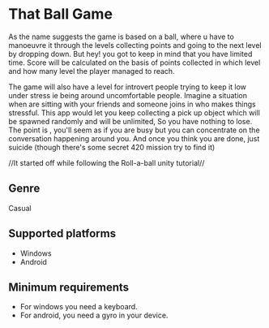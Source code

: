 # That Ball Game
As the name suggests the game is based on a ball, where u have to manoeuvre it through the levels collecting points and going to the next level by dropping down. But hey! you got to keep in mind that you have limited time. Score will be calculated on the basis of points collected in which level and how many level the player managed to reach.

The game will also have a level for introvert people trying to keep it low under stress ie being around uncomfortable people. Imagine a situation when are sitting with your friends and someone joins in who makes things stressful. This app would let you keep collecting a pick up object which will be spawned randomly and will be unlimited, So you have nothing to lose. The point is , you'll seem as if you are busy but you can concentrate on the conversation happening around you. And once you think you are done, just suicide (though there's some secret 420 mission try to find it)

//It started off while following the Roll-a-ball unity tutorial//

## Genre
Casual

## Supported platforms
* Windows
* Android

## Minimum requirements
* For windows you need a keyboard. 
* For android, you need a gyro in your device.




